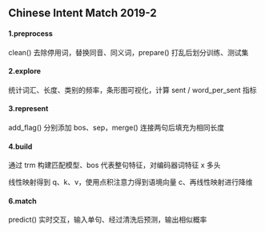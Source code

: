 ## Chinese Intent Match 2019-2

#### 1.preprocess

clean() 去除停用词，替换同音、同义词，prepare() 打乱后划分训练、测试集

#### 2.explore

统计词汇、长度、类别的频率，条形图可视化，计算 sent / word_per_sent 指标

#### 3.represent

add_flag() 分别添加 bos、sep，merge() 连接两句后填充为相同长度

#### 4.build

通过 trm 构建匹配模型、bos 代表整句特征，对编码器词特征 x 多头

线性映射得到 q、k、v，使用点积注意力得到语境向量 c、再线性映射进行降维

#### 6.match

predict() 实时交互，输入单句、经过清洗后预测，输出相似概率


